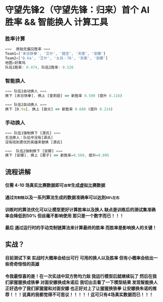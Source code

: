 # 守望先锋2（守望先锋：归来）首个 AI 胜率 && 智能换人 计算工具

### 胜率计算
```js
===  原始无偏见胜率 ===
Team1=['末日铁拳', '艾什', '猎空', '天使', '安娜']
Team2=['D.Va', '艾什', '士兵：76', '天使', '安娜']
地图=好莱坞
队伍1胜率: 0.474, 队伍2胜率: 0.526
```

### 智能换人

```js
=== 队伍1自动换人 ===
换下 [末日铁拳], 换上 [查莉娅] => 新胜率 0.590 (提升 0.116)

=== 队伍2自动换人 ===
换下 [D.Va], 换上 [骇灾] => 新胜率 0.688 (提升 0.214)
```

### 手动换人
```js
=== 队伍1强制换下 [源氏] ===
无法换人：队伍中没有[源氏]
没有找到更优的英雄来替换 [源氏]

===  队伍2强制换下 [安娜] ===
换下 [安娜], 换上 [雾子] => 新胜率=0.569, 提升=0.095
```

## 流程讲解

#### 仅需 4-10 场真实比赛数据即可`自举`生成虚拟比赛数据
#### 通过`克制链`以及一系列算法生成的数据准确率可以达到`80%左右`
#### 训练时的算法优化可以让模型更好计算胜率以及换人 缺点是训练后的测试集准确率会降低到50% 但丝毫不影响使用 那只是一个数字而已！！！
#### 最后 通过运行时的手动克制链算法来计算最终的胜率 而胜率是影响换人的关键！

## 实战？
#### 目前测试下来 实战时大概率会给出可行 可用的换人以及胜率 但有小概率会给出一些奇奇怪怪的英雄
#### 令我最惊喜的是！在一次实战中双方势均力敌 我运行模型后就继续玩了 然后在我们家猩猩换成铁拳 对面安娜换成朱诺后 我切出去看了一下模型结果 发现智能换人正好选中了我们家猩猩和对面安娜 也正好对上了让猩猩换铁拳 让安娜换朱诺的推荐！！！说真的我都觉得不可思议！！！！！这可只有4场真实数据而已！！！